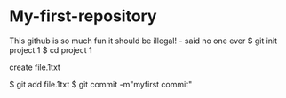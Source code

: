 My-first-repository
===================
This github is so much fun it should be illegal! - said no one ever
$ git init project 1
$ cd project 1

create file.1txt

$ git add file.1txt
$ git commit -m"myfirst commit"
